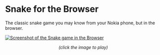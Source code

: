 # Snake for the Browser
The classic snake game you may know from your Nokia phone, but in the browser.

[![Screenshot of the Snake game in the Browser](https://raw.githubusercontent.com/futurestudio/snake/master/media/snake-in-the-browser.png)](https://snake.futurestud.io)

<p align="center">
  <i>(click the image to play)</i>
</p>
